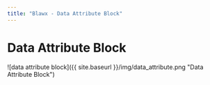 ```yaml
---
title: "Blawx - Data Attribute Block"
---
```

# Data Attribute Block
![data attribute block]({{ site.baseurl }}/img/data_attribute.png "Data Attribute Block")